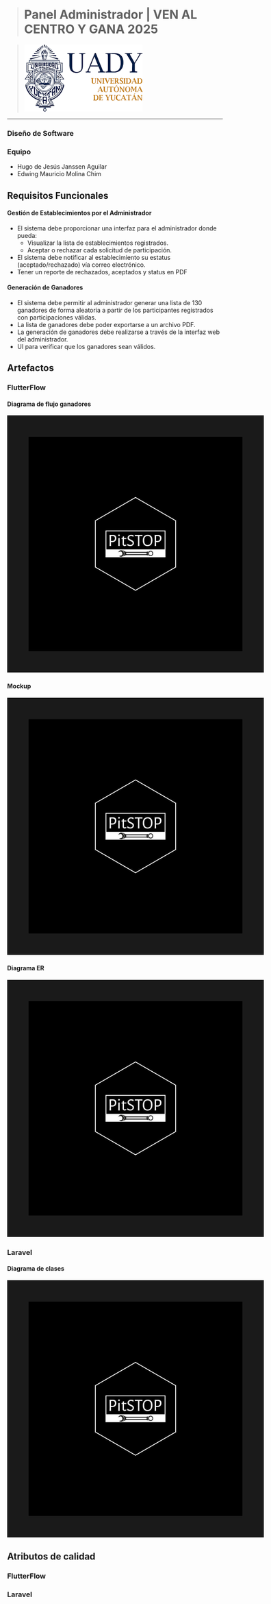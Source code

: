 > # Panel Administrador  |  VEN AL CENTRO Y GANA 2025

>![UADY logo](https://github.com/hjanssena/FIS-Proyecto/blob/JPabloMartinez/Assets/Logo_UADY.png?raw=true)

---
### Diseño de Software

### Equipo
 - Hugo de Jesús Janssen Aguilar
 - Edwing Mauricio Molina Chim

## Requisitos Funcionales
#### Gestión de Establecimientos por el Administrador
- El sistema debe proporcionar una interfaz para el administrador donde pueda:
	-   Visualizar la lista de establecimientos registrados.
	-   Aceptar o rechazar cada solicitud de participación.
-   El sistema debe notificar al establecimiento su estatus (aceptado/rechazado) vía correo electrónico.
-   Tener un reporte de rechazados, aceptados y status en PDF
#### Generación de Ganadores
-   El sistema debe permitir al administrador generar una lista de 130 ganadores de forma aleatoria a partir de los participantes registrados con participaciones válidas. 
-   La lista de ganadores debe poder exportarse a un archivo PDF.
-   La generación de ganadores debe realizarse a través de la interfaz web del administrador.
-   UI para verificar que los ganadores sean válidos.

## Artefactos
### FlutterFlow
#### Diagrama de flujo ganadores
<img src="https://github.com/hjanssena/FIS-Proyecto/blob/b3437fb56d8e14e01c90bac4d7f6ad1923f5de83/Assets/Logo_PitSTOP.jpg" width="500" height="500" border="50"/>

#### Mockup
<img src="https://github.com/hjanssena/FIS-Proyecto/blob/b3437fb56d8e14e01c90bac4d7f6ad1923f5de83/Assets/Logo_PitSTOP.jpg" width="500" height="500" border="50"/>

#### Diagrama ER
<img src="https://github.com/hjanssena/FIS-Proyecto/blob/b3437fb56d8e14e01c90bac4d7f6ad1923f5de83/Assets/Logo_PitSTOP.jpg" width="500" height="500" border="50"/>

###  Laravel
#### Diagrama de clases
<img src="https://github.com/hjanssena/FIS-Proyecto/blob/b3437fb56d8e14e01c90bac4d7f6ad1923f5de83/Assets/Logo_PitSTOP.jpg" width="500" height="500" border="50"/>

## Atributos de calidad

### FlutterFlow

### Laravel


